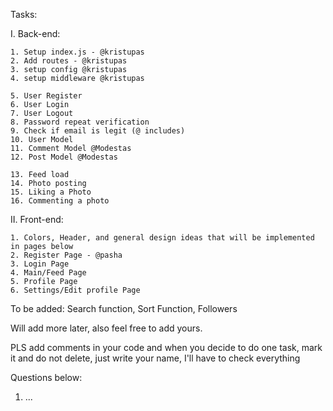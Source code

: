 Tasks:

I. Back-end:

    1. Setup index.js - @kristupas
    2. Add routes - @kristupas
    3. setup config @kristupas
    4. setup middleware @kristupas

    5. User Register
    6. User Login
    7. User Logout
    8. Password repeat verification
    9. Check if email is legit (@ includes)
    10. User Model
    11. Comment Model @Modestas
    12. Post Model @Modestas

    13. Feed load
    14. Photo posting
    15. Liking a Photo
    16. Commenting a photo

II. Front-end:

    1. Colors, Header, and general design ideas that will be implemented in pages below
    2. Register Page - @pasha
    3. Login Page
    4. Main/Feed Page
    5. Profile Page
    6. Settings/Edit profile Page



To be added: Search function, Sort Function, Followers

Will add more later, also feel free to add yours.

PLS add comments in your code and when you decide to do one task, mark it and do not delete, just write your name, I'll have to check everything

Questions below:

1. ...
